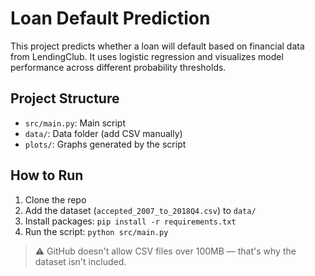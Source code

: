 # Loan Default Prediction

This project predicts whether a loan will default based on financial data from LendingClub. It uses logistic regression and visualizes model performance across different probability thresholds.

## Project Structure
- `src/main.py`: Main script
- `data/`: Data folder (add CSV manually)
- `plots/`: Graphs generated by the script

## How to Run

1. Clone the repo
2. Add the dataset (`accepted_2007_to_2018Q4.csv`) to `data/`
3. Install packages: `pip install -r requirements.txt`
4. Run the script: `python src/main.py`

> ⚠️ GitHub doesn't allow CSV files over 100MB — that's why the dataset isn't included.

